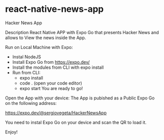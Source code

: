 # react-native-news-app
Hacker News App

Description
React Native APP with Expo Go that presents Hacker News and allows to View the news inside the App.

Run on Local Machine with Expo:
- Instal NodeJS
- Install Expo Go from https://expo.dev/
- Install the modules from CLI with expo install
- Run from CLI:
    - expo install
    - code . (open your code editor)
    - expo start
 You are ready to go!
 
Open the App with your device:
The App is pubished as a Public Expo Go on the following address:

https://expo.dev/@sergiovegeta/HackerNewsApp

You need to instal Expo Go on your device and scan the QR to load it.
 
Enjoy!
